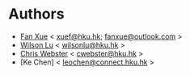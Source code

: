# Authors

* [Fan Xue](//www.arch.hku.hk/staff/rec/xue-fan/) < xuef@hku.hk; fanxue@outlook.com >
* [Wilson Lu](//www.arch.hku.hk/staff/rec/lu-wilson-w-s/) < wilsonlu@hku.hk >
* [Chris Webster](//www.arch.hku.hk/staff/rec/lu-wilson-w-s/) < cwebster@hku.hk >
* [Ke Chen] < leochen@connect.hku.hk >

